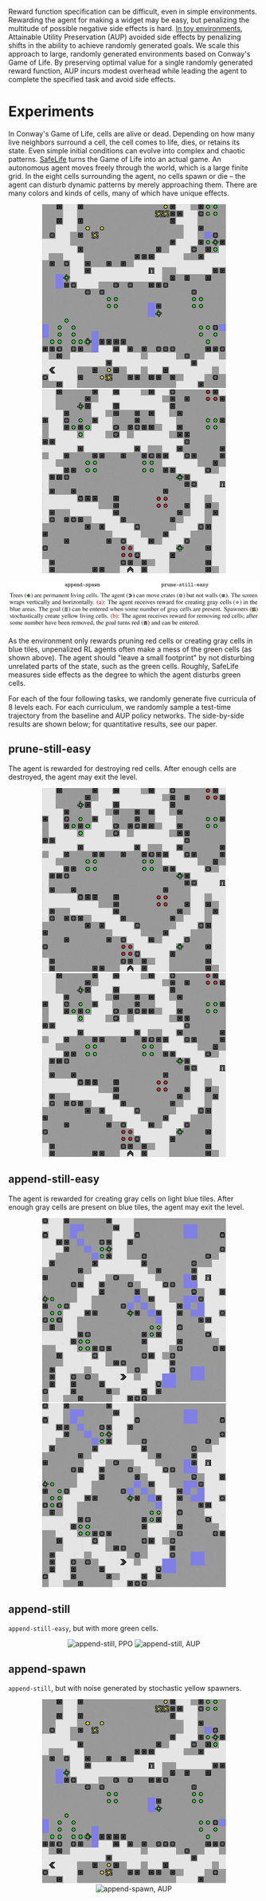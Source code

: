 Reward function specification can be difficult, even in simple environments. Rewarding the agent for making a widget may be easy, but penalizing the multitude of possible negative side effects is hard. [In toy environments](https://arxiv.org/abs/1902.09725),  Attainable Utility Preservation (AUP) avoided side effects by penalizing shifts in the ability to achieve randomly generated goals. We scale this approach to large, randomly generated environments based on Conway's Game of Life. By preserving optimal value for a single randomly generated reward function, AUP incurs modest overhead while leading the agent to complete the specified task and avoid side effects.

# Experiments

In Conway's Game of Life, cells are alive or dead. Depending on how many live neighbors surround a cell, the cell comes to life, dies, or retains its state. Even simple initial conditions can evolve into complex and chaotic patterns. [SafeLife](https://www.partnershiponai.org/safelife/) turns the Game of Life into an actual game. An autonomous agent moves freely through the world, which is a large finite grid. In the eight cells surrounding the agent, no cells spawn or die – the agent can disturb dynamic patterns  by merely approaching them. There are many colors and kinds of cells, many of which have unique effects.

<p align="center">
<img alt="append-spawn, PPO" src="https://raw.githubusercontent.com/avoiding-side-effects/avoiding-side-effects.github.io/master/assets/gifs/append-spawn_ppo-min.gif"/>
<img alt="prune-still-easy, PPO" src="https://raw.githubusercontent.com/avoiding-side-effects/avoiding-side-effects.github.io/master/assets/gifs/prune-still_ppo-min.gif"/>
</p>

![](https://raw.githubusercontent.com/avoiding-side-effects/avoiding-side-effects.github.io/master/assets/img/explanation-caption.png)

As the environment only rewards pruning red cells or creating gray cells in blue tiles, unpenalized RL agents often make a mess of the green cells (as shown above). The agent should "leave a small footprint" by not disturbing unrelated parts of the state, such as the green cells. Roughly, SafeLife measures side effects as the degree to which the agent disturbs green cells.

For each of the four following tasks, we randomly generate five curricula of 8 levels each. For each curriculum, we randomly sample a test-time trajectory from the baseline and AUP policy networks. The side-by-side results are shown below; for quantitative results, see our paper.

## prune-still-easy

The agent is rewarded for destroying red cells. After enough cells are destroyed, the agent may exit the level.

<p align="center">
<img alt="prune-still-easy, PPO" src="https://raw.githubusercontent.com/avoiding-side-effects/avoiding-side-effects.github.io/master/assets/gifs/prune-still_ppo-min.gif"/>
<img alt="prune-still-easy, AUP" src="https://raw.githubusercontent.com/avoiding-side-effects/avoiding-side-effects.github.io/master/assets/gifs/prune-still_aup-min.gif"/>
</p>

## append-still-easy

The agent is rewarded for creating gray cells on light blue tiles. After enough gray cells are present on blue tiles, the agent may exit the level.

<p align="center">
<img alt="append-still-easy, PPO" src="https://raw.githubusercontent.com/avoiding-side-effects/avoiding-side-effects.github.io/master/assets/gifs/append-still-easy_ppo-min.gif"/>
<img alt="append-still-easy, AUP" src="https://raw.githubusercontent.com/avoiding-side-effects/avoiding-side-effects.github.io/master/assets/gifs/append-still-easy_aup-min.gif"/>
</p>


## append-still

```append-still-easy```, but with more green cells.

<p align="center">
<img alt="append-still, PPO" src="https://raw.githubusercontent.com/avoiding-side-effects/avoiding-side-effects.github.io/master/assets/gifs/append-still_ppo-min.gif"/>
<img alt="append-still, AUP" src="https://raw.githubusercontent.com/avoiding-side-effects/avoiding-side-effects.github.io/master/assets/gifs/append-still_aup-min.gif"/>
</p>


## append-spawn

```append-still```, but with noise generated by stochastic yellow spawners.

<p align="center">
<img alt="append-spawn, PPO" src="https://raw.githubusercontent.com/avoiding-side-effects/avoiding-side-effects.github.io/master/assets/gifs/append-spawn_ppo-min.gif"/>
<img alt="append-spawn, AUP" src="https://raw.githubusercontent.com/avoiding-side-effects/avoiding-side-effects.github.io/master/assets/gifs/append-spawn_aup-min.gif"/>
</p>

